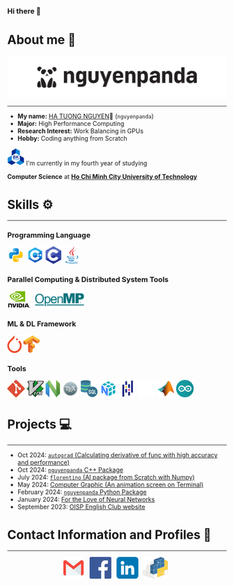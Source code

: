 ### Hi there 👋

# About me 🐼

<!DOCTYPE html>
<html lang="en">
    <body>
        <p><img alt="nguyenpanda logo" src="logo_nguyenpanda/svg/nguyenpanda.svg" /></p>
    </body>
</html>

---

- **My name:** [HA TUONG NGUYEN](https://www.facebook.com/HaTuongNguyenkute)👋 (`nguyenpanda`)
- **Major:** High Performance Computing
- **Research Interest:** Work Balancing in GPUs  
- **Hobby:** Coding anything from Scratch

[//]: # (@formatter:off)

  <p align="left">
    <code><img height="40" src="Image/BKU.png" alt="HCMUT logo"></code>
    I'm currently in my fourth year of studying
  </p>
  <p><strong>Computer Science</strong> at <a href="https://oisp.hcmut.edu.vn/"><strong>Ho Chi Minh City University of Technology</strong></a></p>

[//]: # (@formatter:on)

[//]: # (<img height="40" src="Image/Monash.icon.png">)

# Skills ⚙️

---

### Programming Language

<code><img height="40" src="Image/Python.icon.png"></code> <!-- Python 3 -->
<code><img height="40" src="Image/C++.icon.png"></code> <!-- C++ -->
<code><img height="40" src="Image/C.icon.png"></code> <!-- C++ -->
<code><img height="40" src="Image/Java.icon.png"></code> <!-- Java -->

### Parallel Computing & Distributed System Tools
<code><img height="40" src="Image/Nvidia.icon.jpg"></code> <!-- CUDA -->
<code><img height="40" src="Image/OpenMP.icon.png"></code> <!-- OpenMP -->
<!-- <code><img height="40" src="Image/OpenMPI.icon.png"></code> OpenMPI -->

### ML & DL Framework

<code><img height="40" src="Image/PyTorch.icon.png"></code> <!-- PyTorch -->
<code><img height="40" src="Image/Tensorflow.icon.png"></code> <!-- Tensorflow -->

### Tools

<code><img height="40" src="Image/Git.icon.png"></code> <!-- Git -->
<code><img height="40" src="Image/Vim.icon.png"></code> <!-- Vim -->
<code><img height="40" src="Image/NVim.icon.png"></code> <!-- NVim -->
<code><img height="40" src="Image/LaTex.icon.png"></code> <!-- LaTex -->
<code><img height="40" src="Image/SQL.icon.png"></code> <!-- SQL -->
<code><img height="40" src="Image/NumPy.icon.png"></code> <!-- Numpy -->
<code><img height="40" src="Image/Pandas.icon.png"></code> <!-- Pandas -->
<code><img height="40" src="Image/Pydantic.icon.png"></code> <!-- Pydantic -->
<code><img height="40" src="Image/Matlab.icon.png"></code> <!-- MatLab -->
<code><img height="40" src="Image/Arduino.icon.png"></code> <!-- Arduino -->

[//]: # (# Experience 👨‍💻)

[//]: # (- None yet :< but I will gradually add to it over the next 1 to 2 years.)

# Projects 💻

---

[//]: # (@formatter:off)

- Oct 2024: [`autograd` (Calculating derivative of func with high accuracy and performance)](https://github.com/nguyenpanda/autograd)
- Oct 2024: [`nguyenpanda` C++ Package](https://github.com/nguyenpanda/nguyenpanda-cpp-pacakge)
- July 2024: [`florentino` (AI package from Scratch with Numpy)](https://github.com/nguyenpanda/florentino)
- May 2024: [Computer Graphic (An animation screen on Terminal)](https://github.com/nguyenpanda/ComputerGraphic)
- February 2024: [`nguyenpanda` Python Package](https://github.com/nguyenpanda/nguyenpanda-py-package)
- January 2024: [For the Love of Neural Networks](https://github.com/nguyenpanda/For-the-Love-of-Neural-Networks)
- September 2023: [OISP English Club website](https://github.com/nguyenpanda/OECWebsite)

[//]: # (@formatter:on)

# Contact Information and Profiles 📧

---

<p align='center'>
<a href="mailto:hatuongnguyen0107@gmail.com"><img height="50" src="Image/email_icon.png" alt="gmail logo"></a>&nbsp;&nbsp;
<a href="https://www.facebook.com/HaTuongNguyenkute"><img height="50" src="Image/facebook_icon.png" alt="facebook logo"></a>&nbsp;&nbsp;
<a href="www.linkedin.com/in/nguyenpanda"><img height="50" src="Image/linkedin.png" alt="Linkedin logo"></a>&nbsp;&nbsp;
<a href="https://pypi.org/user/nguyenpanda"><img height="50" src="Image/PyPI.svg" alt="PyPI logo"></a>&nbsp;&nbsp;
</p>
